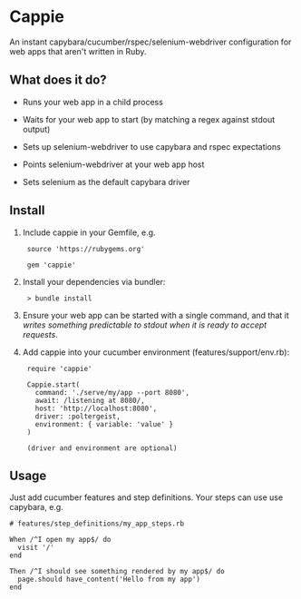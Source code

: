 # Cappie

An instant capybara/cucumber/rspec/selenium-webdriver configuration for web apps that aren't written in Ruby.

## What does it do?

* Runs your web app in a child process

* Waits for your web app to start (by matching a regex against stdout output)

* Sets up selenium-webdriver to use capybara and rspec expectations

* Points selenium-webdriver at your web app host

* Sets selenium as the default capybara driver

## Install

1. Include cappie in your Gemfile, e.g.

        source 'https://rubygems.org'
    
        gem 'cappie'

2. Install your dependencies via bundler:
    
        > bundle install

3. Ensure your web app can be started with a single command, and that it _writes something predictable to stdout when it is ready to accept requests_.

4. Add cappie into your cucumber environment (features/support/env.rb):
    
        require 'cappie'
    
        Cappie.start(
          command: './serve/my/app --port 8080',
          await: /listening at 8080/,
          host: 'http://localhost:8080',
          driver: :poltergeist,
          environment: { variable: 'value' }
        )
    
        (driver and environment are optional)

## Usage

Just add cucumber features and step definitions. Your steps can use use capybara, e.g.

    # features/step_definitions/my_app_steps.rb
        
    When /^I open my app$/ do
      visit '/'
    end
    
    Then /^I should see something rendered by my app$/ do
      page.should have_content('Hello from my app')
    end
